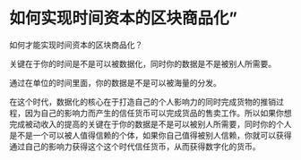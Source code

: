 # 如何实现时间资本的区块商品化”

如何才能实现时间资本的区块商品化？

关键在于你的时间是不是可以被数据化，同时你的数据是不是被别人所需要。

通过在单位的时间里面，你的数据是不是可以被海量的分发。

在这个时代，数据化的核心在于打造自己的个人影响力的同时完成货物的推销过程，因为自己的影响力而产生的信任货币可以完成货品的售卖工作。所以如果你想完成被动收入的提高的关键在于你的数据是不是可以被别人所需要，同时你的个人是不是一个可以被人值得信赖的个体，如果你自己值得被别人信赖，你就可以获得通过自己的影响力获得这个这个时代信任货币，从而获得数字化的货币。
